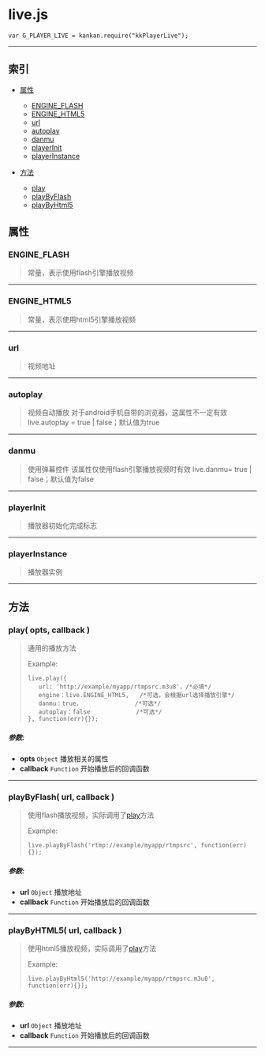 # live.js

    var G_PLAYER_LIVE = kankan.require("kkPlayerLive");

---

## 索引

- [属性](#属性)
  - [ENGINE_FLASH](#engine_flash)
  - [ENGINE_HTML5](#engine_html5)
  - [url](#url)
  - [autoplay](#autoplay)
  - [danmu](#danmu)
  - [playerInit](#playerinit)
  - [playerInstance](#playerinstance)

- [方法](#方法)
  - [play](#play-opts-callback-)
  - [playByFlash](#playbyflash-url-callback-)
  - [playByHtml5](#playbyhtml5-url-callback-)


## 属性

### ENGINE_FLASH
> 常量，表示使用flash引擎播放视频

---

### ENGINE_HTML5
> 常量，表示使用html5引擎播放视频

---

### url
> 视频地址

---

### autoplay
> 视频自动播放
> 对于android手机自带的浏览器，这属性不一定有效
> live.autoplay = true | false；默认值为true

---

### danmu
> 使用弹幕控件
> 该属性仅使用flash引擎播放视频时有效
> live.danmu= true | false；默认值为false

---

### playerInit
> 播放器初始化完成标志

---

### playerInstance
> 播放器实例
> 

---

## 方法

### play( opts, callback )
> 通用的播放方法
> 
> Example: 
> ```
> live.play({
>    url: 'http://example/myapp/rtmpsrc.m3u8'，/*必填*/
>    engine：live.ENGINE_HTML5,   /*可选，会根据url选择播放引擎*/
>    danmu：true，               /*可选*/
>    autoplay：false             /*可选*/
> }, function(err){});
> ```
> 

##### 参数: 
* __opts__ `Object` 播放相关的属性
* __callback__ `Function` 开始播放后的回调函数

---

### playByFlash( url, callback )
> 使用flash播放视频，实际调用了[play](#play-opts-callback)方法
> 
> Example: 
> ```
> live.playByFlash('rtmp://example/myapp/rtmpsrc', function(err){});
> ```
> 

##### 参数: 
* __url__ `Object` 播放地址
* __callback__ `Function` 开始播放后的回调函数

---

### playByHTML5( url, callback )
> 使用html5播放视频，实际调用了[play](#play-opts-callback)方法
> 
> Example: 
> ```
> live.playByHtml5('http://example/myapp/rtmpsrc.m3u8', function(err){});
> ```
> 

##### 参数: 
* __url__ `Object` 播放地址
* __callback__ `Function` 开始播放后的回调函数

---